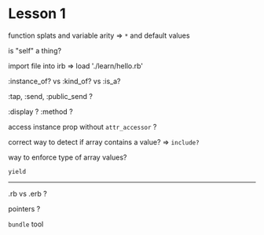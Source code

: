 # Lesson 1

function splats and variable arity
    => `*` and default values

is "self" a thing?

import file into irb
    => load './learn/hello.rb'

:instance_of? vs :kind_of? vs :is_a?

:tap, :send, :public_send ?

:display ?
:method ?

access instance prop without `attr_accessor` ?

correct way to detect if array contains a value?
    => `include?`

way to enforce type of array values?

`yield`

------

.rb vs .erb ?

pointers ?

`bundle` tool

